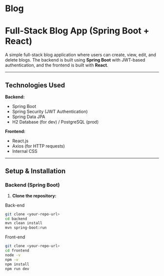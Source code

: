 # Blog

# Full-Stack Blog App (Spring Boot + React)

A simple full-stack blog application where users can create, view, edit, and delete blogs. The backend is built using **Spring Boot** with JWT-based authentication, and the frontend is built with **React**.

---

## Technologies Used

**Backend:**
- Spring Boot
- Spring Security (JWT Authentication)
- Spring Data JPA
- H2 Database (for dev) / PostgreSQL (prod)

**Frontend:**
- React.js
- Axios (for HTTP requests)
- Internal CSS

---

## Setup & Installation

### Backend (Spring Boot)

1. **Clone the repository:**

Back-end
```bash
git clone <your-repo-url>
cd backend
mvn clean install
mvn spring-boot:run
```
Front-end
```bash
git clone <your-repo-url>
cd frontend
node -v
npm -v
npm install
npm run dev
```


